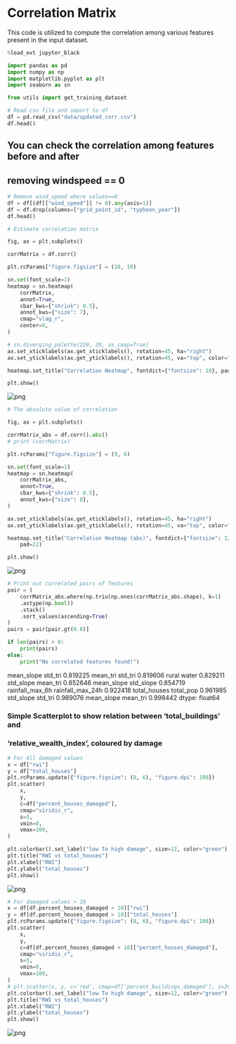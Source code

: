 # Correlation Matrix

This code is utilized to compute the correlation among various
features present in the input dataset.

```python
%load_ext jupyter_black
```

```python
import pandas as pd
import numpy as np
import matplotlib.pyplot as plt
import seaborn as sn

from utils import get_training_dataset
```

```python
# Read csv file and import to df
df = pd.read_csv("data/updated_corr.csv")
df.head()
```

## You can check the correlation among features before and after

## removing windspeed == 0

```python
# Remove wind_speed where values==0
df = df[(df[["wind_speed"]] != 0).any(axis=1)]
df = df.drop(columns=["grid_point_id", "typhoon_year"])
df.head()
```

```python
# Estimate correlation matrix

fig, ax = plt.subplots()

corrMatrix = df.corr()

plt.rcParams["figure.figsize"] = (10, 10)

sn.set(font_scale=1)
heatmap = sn.heatmap(
    corrMatrix,
    annot=True,
    cbar_kws={"shrink": 0.5},
    annot_kws={"size": 7},
    cmap="vlag_r",
    center=0,
)

# sn.diverging_palette(220, 20, as_cmap=True)
ax.set_xticklabels(ax.get_xticklabels(), rotation=45, ha="right")
ax.set_yticklabels(ax.get_yticklabels(), rotation=45, va="top", color="red")

heatmap.set_title("Correlation Heatmap", fontdict={"fontsize": 10}, pad=22)

plt.show()
```

![png](output_6_0.png)

```python
# The absolute value of correlation

fig, ax = plt.subplots()

corrMatrix_abs = df.corr().abs()
# print (corrMatrix)

plt.rcParams["figure.figsize"] = (9, 6)

sn.set(font_scale=1)
heatmap = sn.heatmap(
    corrMatrix_abs,
    annot=True,
    cbar_kws={"shrink": 0.5},
    annot_kws={"size": 8},
)

ax.set_xticklabels(ax.get_xticklabels(), rotation=45, ha="right")
ax.set_yticklabels(ax.get_yticklabels(), rotation=45, va="top", color="red")

heatmap.set_title("Correlation Heatmap (abs)", fontdict={"fontsize": 12},
    pad=22)

plt.show()
```

![png](output_7_0.png)

```python
# Print out correlated pairs of features
pair = (
    corrMatrix_abs.where(np.triu(np.ones(corrMatrix_abs.shape), k=1)
    .astype(np.bool))
    .stack()
    .sort_values(ascending=True)
)
pairs = pair[pair.gt(0.8)]

if len(pairs) > 0:
    print(pairs)
else:
    print("No correlated features found!")
```

mean_slope       std_tri             0.819225
mean_tri         std_tri             0.819606
rural            water               0.829211
std_slope        mean_tri            0.852646
mean_slope       std_slope           0.854719
rainfall_max_6h  rainfall_max_24h    0.922418
total_houses     total_pop           0.961985
std_slope        std_tri             0.989076
mean_slope       mean_tri            0.998442
dtype: float64

### Simple Scatterplot to show relation between ‘total_buildings’ and

### ‘relative_wealth_index’, coloured by damage

```python
# For All damaged values
x = df["rwi"]
y = df["total_houses"]
plt.rcParams.update({"figure.figsize": (8, 6), "figure.dpi": 100})
plt.scatter(
    x,
    y,
    c=df["percent_houses_damaged"],
    cmap="viridis_r",
    s=5,
    vmin=0,
    vmax=100,
)

plt.colorbar().set_label("low To high damage", size=12, color="green")
plt.title("RWI vs total_houses")
plt.xlabel("RWI")
plt.ylabel("total_houses")
plt.show()
```

![png](output_10_0.png)

```python
# For damaged values > 10
x = df[df.percent_houses_damaged > 10]["rwi"]
y = df[df.percent_houses_damaged > 10]["total_houses"]
plt.rcParams.update({"figure.figsize": (8, 6), "figure.dpi": 100})
plt.scatter(
    x,
    y,
    c=df[df.percent_houses_damaged > 10]["percent_houses_damaged"],
    cmap="viridis_r",
    s=5,
    vmin=0,
    vmax=100,
)
# plt.scatter(x, y, c='red', cmap=df['percent_buildings_damaged'], s=20)
plt.colorbar().set_label("low To high damage", size=12, color="green")
plt.title("RWI vs total_houses")
plt.xlabel("RWI")
plt.ylabel("total_houses")
plt.show()
```

![png](output_11_0.png)
